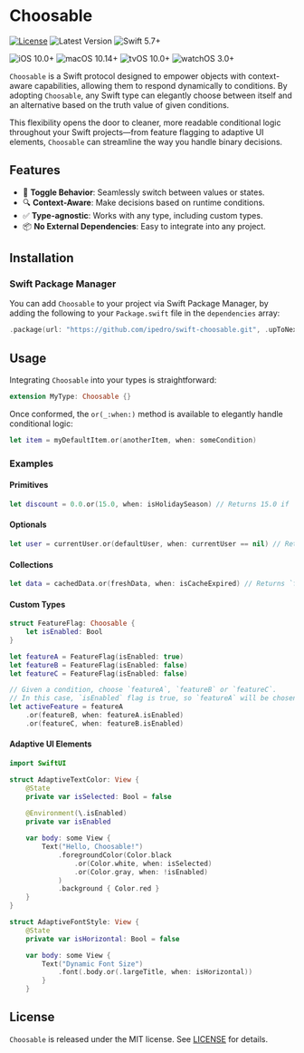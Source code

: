# Choosable
[![License](https://img.shields.io/github/license/ipedro/swift-choosable)](https://github.com/ipedro/swift-choosable/blob/main/LICENSE) 
![Latest Version](https://img.shields.io/github/v/tag/ipedro/swift-choosable?label=Swift%20Package&sort=semver)
![Swift 5.7+](https://img.shields.io/badge/Swift-5.9+-orange.svg)

![iOS 10.0+](https://img.shields.io/badge/iOS-10.0+-lightblue.svg)
![macOS 10.14+](https://img.shields.io/badge/macOS-10.14+-lightblue.svg)
![tvOS 10.0+](https://img.shields.io/badge/tvOS-10.0+-lightblue.svg)
![watchOS 3.0+](https://img.shields.io/badge/watchOS-3.0+-lightblue.svg)

`Choosable` is a Swift protocol designed to empower objects with context-aware capabilities, allowing them to respond dynamically to conditions. By adopting `Choosable`, any Swift type can elegantly choose between itself and an alternative based on the truth value of given conditions.

This flexibility opens the door to cleaner, more readable conditional logic throughout your Swift projects—from feature flagging to adaptive UI elements, `Choosable` can streamline the way you handle binary decisions.

## Features

- 🔄 **Toggle Behavior**: Seamlessly switch between values or states.
- 🔍 **Context-Aware**: Make decisions based on runtime conditions.
- ✅ **Type-agnostic**: Works with any type, including custom types.
- 📦 **No External Dependencies**: Easy to integrate into any project.

## Installation

### Swift Package Manager

You can add `Choosable` to your project via Swift Package Manager, by adding the following to your `Package.swift` file in the `dependencies` array:

```swift
.package(url: "https://github.com/ipedro/swift-choosable.git", .upToNextMajor(from: "1.0.0"))
```

## Usage

Integrating `Choosable` into your types is straightforward:

```swift
extension MyType: Choosable {}
```

Once conformed, the `or(_:when:)` method is available to elegantly handle conditional logic:

```swift
let item = myDefaultItem.or(anotherItem, when: someCondition)
```

### Examples

#### Primitives

```swift
let discount = 0.0.or(15.0, when: isHolidaySeason) // Returns 15.0 if `isHolidaySeason` is true
```

#### Optionals

```swift
let user = currentUser.or(defaultUser, when: currentUser == nil) // Returns `defaultUser` if `currentUser` is nil
```

#### Collections

```swift
let data = cachedData.or(freshData, when: isCacheExpired) // Returns `freshData` if `isCacheExpired` is true
```

#### Custom Types

```swift
struct FeatureFlag: Choosable {
    let isEnabled: Bool
}

let featureA = FeatureFlag(isEnabled: true)
let featureB = FeatureFlag(isEnabled: false)
let featureC = FeatureFlag(isEnabled: false)

// Given a condition, choose `featureA`, `featureB` or `featureC`.
// In this case, `isEnabled` flag is true, so `featureA` will be chosen.
let activeFeature = featureA
    .or(featureB, when: featureA.isEnabled)
    .or(featureC, when: featureB.isEnabled)
```

#### Adaptive UI Elements

```swift
import SwiftUI

struct AdaptiveTextColor: View {
    @State 
    private var isSelected: Bool = false
    
    @Environment(\.isEnabled)
    private var isEnabled

    var body: some View {
        Text("Hello, Choosable!")
            .foregroundColor(Color.black
                .or(Color.white, when: isSelected)
                .or(Color.gray, when: !isEnabled)
            )
            .background { Color.red }
    }
}

struct AdaptiveFontStyle: View {
    @State 
    private var isHorizontal: Bool = false

    var body: some View {
        Text("Dynamic Font Size")
            .font(.body.or(.largeTitle, when: isHorizontal))
        }
    }
```

## License

`Choosable` is released under the MIT license. See [LICENSE](LICENSE) for details.

